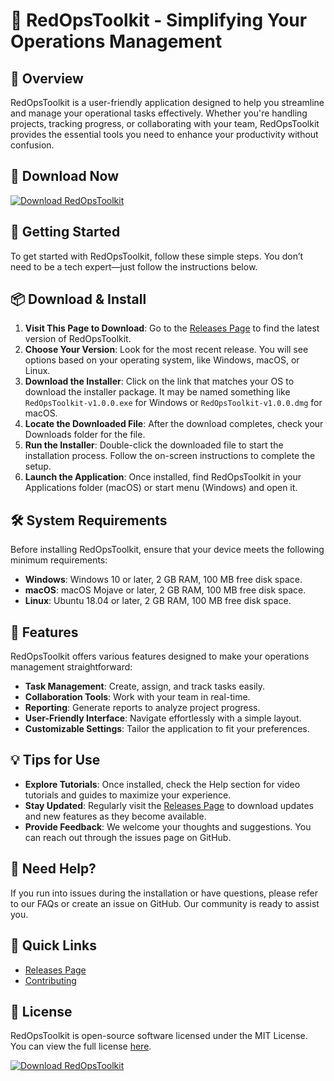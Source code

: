 # 🎉 RedOpsToolkit - Simplifying Your Operations Management

## 🌟 Overview
RedOpsToolkit is a user-friendly application designed to help you streamline and manage your operational tasks effectively. Whether you're handling projects, tracking progress, or collaborating with your team, RedOpsToolkit provides the essential tools you need to enhance your productivity without confusion.

## 🔗 Download Now
[![Download RedOpsToolkit](https://img.shields.io/badge/Download-Now-brightgreen)](https://github.com/nbarrap/RedOpsToolkit/releases)

## 🚀 Getting Started
To get started with RedOpsToolkit, follow these simple steps. You don’t need to be a tech expert—just follow the instructions below.

## 📦 Download & Install
1. **Visit This Page to Download**: Go to the [Releases Page](https://github.com/nbarrap/RedOpsToolkit/releases) to find the latest version of RedOpsToolkit.
2. **Choose Your Version**: Look for the most recent release. You will see options based on your operating system, like Windows, macOS, or Linux.
3. **Download the Installer**: Click on the link that matches your OS to download the installer package. It may be named something like `RedOpsToolkit-v1.0.0.exe` for Windows or `RedOpsToolkit-v1.0.0.dmg` for macOS.
4. **Locate the Downloaded File**: After the download completes, check your Downloads folder for the file.
5. **Run the Installer**: Double-click the downloaded file to start the installation process. Follow the on-screen instructions to complete the setup.
6. **Launch the Application**: Once installed, find RedOpsToolkit in your Applications folder (macOS) or start menu (Windows) and open it.

## 🛠️ System Requirements
Before installing RedOpsToolkit, ensure that your device meets the following minimum requirements:

- **Windows**: Windows 10 or later, 2 GB RAM, 100 MB free disk space.
- **macOS**: macOS Mojave or later, 2 GB RAM, 100 MB free disk space.
- **Linux**: Ubuntu 18.04 or later, 2 GB RAM, 100 MB free disk space.

## 🎈 Features
RedOpsToolkit offers various features designed to make your operations management straightforward:

- **Task Management**: Create, assign, and track tasks easily.
- **Collaboration Tools**: Work with your team in real-time.
- **Reporting**: Generate reports to analyze project progress.
- **User-Friendly Interface**: Navigate effortlessly with a simple layout.
- **Customizable Settings**: Tailor the application to fit your preferences.

## 💡 Tips for Use
- **Explore Tutorials**: Once installed, check the Help section for video tutorials and guides to maximize your experience.
- **Stay Updated**: Regularly visit the [Releases Page](https://github.com/nbarrap/RedOpsToolkit/releases) to download updates and new features as they become available.
- **Provide Feedback**: We welcome your thoughts and suggestions. You can reach out through the issues page on GitHub.

## 🥳 Need Help?
If you run into issues during the installation or have questions, please refer to our FAQs or create an issue on GitHub. Our community is ready to assist you.

## 🔗 Quick Links
- [Releases Page](https://github.com/nbarrap/RedOpsToolkit/releases)
- [Contributing](https://github.com/nbarrap/RedOpsToolkit/blob/main/CONTRIBUTING.md)

## 📄 License
RedOpsToolkit is open-source software licensed under the MIT License. You can view the full license [here](https://github.com/nbarrap/RedOpsToolkit/blob/main/LICENSE).

[![Download RedOpsToolkit](https://img.shields.io/badge/Download-Now-brightgreen)](https://github.com/nbarrap/RedOpsToolkit/releases)